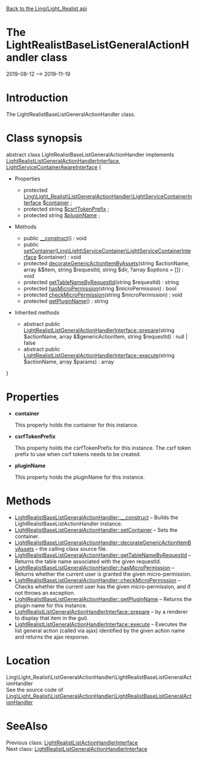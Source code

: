 [Back to the Ling/Light_Realist api](https://github.com/lingtalfi/Light_Realist/blob/master/doc/api/Ling/Light_Realist.md)



The LightRealistBaseListGeneralActionHandler class
================
2019-08-12 --> 2019-11-19






Introduction
============

The LightRealistBaseListGeneralActionHandler class.



Class synopsis
==============


abstract class <span class="pl-k">LightRealistBaseListGeneralActionHandler</span> implements [LightRealistListGeneralActionHandlerInterface](https://github.com/lingtalfi/Light_Realist/blob/master/doc/api/Ling/Light_Realist/ListGeneralActionHandler/LightRealistListGeneralActionHandlerInterface.md), [LightServiceContainerAwareInterface](https://github.com/lingtalfi/Light/blob/master/doc/api/Ling/Light/ServiceContainer/LightServiceContainerAwareInterface.md) {

- Properties
    - protected [Ling\Light_Realist\ListGeneralActionHandler\LightServiceContainerInterface](https://github.com/lingtalfi/Light/blob/master/doc/api/Ling/Light/ServiceContainer/LightServiceContainerInterface.md) [$container](#property-container) ;
    - protected string [$csrfTokenPrefix](#property-csrfTokenPrefix) ;
    - protected string [$pluginName](#property-pluginName) ;

- Methods
    - public [__construct](https://github.com/lingtalfi/Light_Realist/blob/master/doc/api/Ling/Light_Realist/ListGeneralActionHandler/LightRealistBaseListGeneralActionHandler/__construct.md)() : void
    - public [setContainer](https://github.com/lingtalfi/Light_Realist/blob/master/doc/api/Ling/Light_Realist/ListGeneralActionHandler/LightRealistBaseListGeneralActionHandler/setContainer.md)([Ling\Light\ServiceContainer\LightServiceContainerInterface](https://github.com/lingtalfi/Light/blob/master/doc/api/Ling/Light/ServiceContainer/LightServiceContainerInterface.md) $container) : void
    - protected [decorateGenericActionItemByAssets](https://github.com/lingtalfi/Light_Realist/blob/master/doc/api/Ling/Light_Realist/ListGeneralActionHandler/LightRealistBaseListGeneralActionHandler/decorateGenericActionItemByAssets.md)(string $actionName, array &$item, string $requestId, string $dir, ?array $options = []) : void
    - protected [getTableNameByRequestId](https://github.com/lingtalfi/Light_Realist/blob/master/doc/api/Ling/Light_Realist/ListGeneralActionHandler/LightRealistBaseListGeneralActionHandler/getTableNameByRequestId.md)(string $requestId) : string
    - protected [hasMicroPermission](https://github.com/lingtalfi/Light_Realist/blob/master/doc/api/Ling/Light_Realist/ListGeneralActionHandler/LightRealistBaseListGeneralActionHandler/hasMicroPermission.md)(string $microPermission) : bool
    - protected [checkMicroPermission](https://github.com/lingtalfi/Light_Realist/blob/master/doc/api/Ling/Light_Realist/ListGeneralActionHandler/LightRealistBaseListGeneralActionHandler/checkMicroPermission.md)(string $microPermission) : void
    - protected [getPluginName](https://github.com/lingtalfi/Light_Realist/blob/master/doc/api/Ling/Light_Realist/ListGeneralActionHandler/LightRealistBaseListGeneralActionHandler/getPluginName.md)() : string

- Inherited methods
    - abstract public [LightRealistListGeneralActionHandlerInterface::prepare](https://github.com/lingtalfi/Light_Realist/blob/master/doc/api/Ling/Light_Realist/ListGeneralActionHandler/LightRealistListGeneralActionHandlerInterface/prepare.md)(string $actionName, array &$genericActionItem, string $requestId) : null | false
    - abstract public [LightRealistListGeneralActionHandlerInterface::execute](https://github.com/lingtalfi/Light_Realist/blob/master/doc/api/Ling/Light_Realist/ListGeneralActionHandler/LightRealistListGeneralActionHandlerInterface/execute.md)(string $actionName, array $params) : array

}




Properties
=============

- <span id="property-container"><b>container</b></span>

    This property holds the container for this instance.
    
    

- <span id="property-csrfTokenPrefix"><b>csrfTokenPrefix</b></span>

    This property holds the csrfTokenPrefix for this instance.
    The csrf token prefix to use when csrf tokens needs to be created.
    
    

- <span id="property-pluginName"><b>pluginName</b></span>

    This property holds the pluginName for this instance.
    
    



Methods
==============

- [LightRealistBaseListGeneralActionHandler::__construct](https://github.com/lingtalfi/Light_Realist/blob/master/doc/api/Ling/Light_Realist/ListGeneralActionHandler/LightRealistBaseListGeneralActionHandler/__construct.md) &ndash; Builds the LightRealistBaseListActionHandler instance.
- [LightRealistBaseListGeneralActionHandler::setContainer](https://github.com/lingtalfi/Light_Realist/blob/master/doc/api/Ling/Light_Realist/ListGeneralActionHandler/LightRealistBaseListGeneralActionHandler/setContainer.md) &ndash; Sets the container.
- [LightRealistBaseListGeneralActionHandler::decorateGenericActionItemByAssets](https://github.com/lingtalfi/Light_Realist/blob/master/doc/api/Ling/Light_Realist/ListGeneralActionHandler/LightRealistBaseListGeneralActionHandler/decorateGenericActionItemByAssets.md) &ndash; the calling class source file.
- [LightRealistBaseListGeneralActionHandler::getTableNameByRequestId](https://github.com/lingtalfi/Light_Realist/blob/master/doc/api/Ling/Light_Realist/ListGeneralActionHandler/LightRealistBaseListGeneralActionHandler/getTableNameByRequestId.md) &ndash; Returns the table name associated with the given requestId.
- [LightRealistBaseListGeneralActionHandler::hasMicroPermission](https://github.com/lingtalfi/Light_Realist/blob/master/doc/api/Ling/Light_Realist/ListGeneralActionHandler/LightRealistBaseListGeneralActionHandler/hasMicroPermission.md) &ndash; Returns whether the current user is granted the given micro-permission.
- [LightRealistBaseListGeneralActionHandler::checkMicroPermission](https://github.com/lingtalfi/Light_Realist/blob/master/doc/api/Ling/Light_Realist/ListGeneralActionHandler/LightRealistBaseListGeneralActionHandler/checkMicroPermission.md) &ndash; Checks whether the current user has the given micro-permission, and if not throws an exception.
- [LightRealistBaseListGeneralActionHandler::getPluginName](https://github.com/lingtalfi/Light_Realist/blob/master/doc/api/Ling/Light_Realist/ListGeneralActionHandler/LightRealistBaseListGeneralActionHandler/getPluginName.md) &ndash; Returns the plugin name for this instance.
- [LightRealistListGeneralActionHandlerInterface::prepare](https://github.com/lingtalfi/Light_Realist/blob/master/doc/api/Ling/Light_Realist/ListGeneralActionHandler/LightRealistListGeneralActionHandlerInterface/prepare.md) &ndash; by a renderer to display that item in the gui).
- [LightRealistListGeneralActionHandlerInterface::execute](https://github.com/lingtalfi/Light_Realist/blob/master/doc/api/Ling/Light_Realist/ListGeneralActionHandler/LightRealistListGeneralActionHandlerInterface/execute.md) &ndash; Executes the list general action (called via ajax) identified by the given action name and returns the ajax response.





Location
=============
Ling\Light_Realist\ListGeneralActionHandler\LightRealistBaseListGeneralActionHandler<br>
See the source code of [Ling\Light_Realist\ListGeneralActionHandler\LightRealistBaseListGeneralActionHandler](https://github.com/lingtalfi/Light_Realist/blob/master/ListGeneralActionHandler/LightRealistBaseListGeneralActionHandler.php)



SeeAlso
==============
Previous class: [LightRealistListActionHandlerInterface](https://github.com/lingtalfi/Light_Realist/blob/master/doc/api/Ling/Light_Realist/ListActionHandler/LightRealistListActionHandlerInterface.md)<br>Next class: [LightRealistListGeneralActionHandlerInterface](https://github.com/lingtalfi/Light_Realist/blob/master/doc/api/Ling/Light_Realist/ListGeneralActionHandler/LightRealistListGeneralActionHandlerInterface.md)<br>
